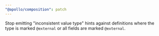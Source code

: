 ```yaml
---
"@apollo/composition": patch
---
```


Stop emitting "inconsistent value type" hints against definitions where the type is marked `@external` or all fields are marked `@external`.
